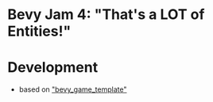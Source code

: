 # Bevy Jam 4: "That's a LOT of Entities!"
 
# Development
* based on ["bevy_game_template"](https://niklasei.github.io/bevy_game_template/)
